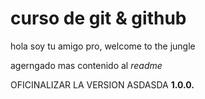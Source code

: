 # curso de git & github

hola soy tu amigo pro, welcome to the jungle

agerngado mas contenido al _readme_

OFICINALIZAR LA VERSION ASDASDA **1.0.0.**